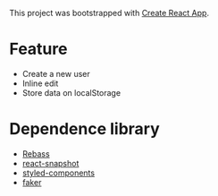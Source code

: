 This project was bootstrapped with [Create React App](https://github.com/facebookincubator/create-react-app).

# Feature
 * Create a new user
 * Inline edit
 * Store data on localStorage

 # Dependence library
 * [Rebass](http://jxnblk.com/rebass/)
 * [react-snapshot](https://www.npmjs.com/package/react-snapshot)
 * [styled-components](https://github.com/styled-components/styled-components)
 * [faker](https://github.com/marak/Faker.js//)
